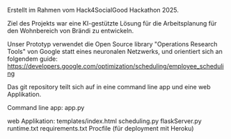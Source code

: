 Erstellt im Rahmen vom Hack4SocialGood Hackathon 2025.

Ziel des Projekts war eine KI-gestützte Lösung für die Arbeitsplanung für den Wohnbereich von Brändi zu entwickeln.

Unser Prototyp verwendet die Open Source library "Operations Research Tools" von Google statt eines neuronalen Netzwerks, und orientiert sich an folgendem guide: https://developers.google.com/optimization/scheduling/employee_scheduling

Das git repository teilt sich auf in eine command line app und eine web Applikation.

Command line app:
app.py

web Applikation:
templates/index.html
scheduling.py
flaskServer.py
runtime.txt
requirements.txt
Procfile (für deployment mit Heroku)
